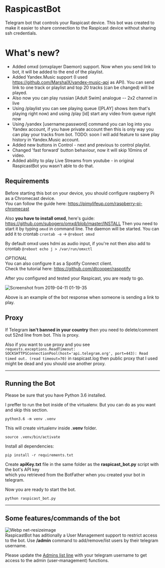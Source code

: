 # RaspicastBot

Telegram bot that controls your Raspicast device.
This bot was created to make it easier to share connection to the Raspicast device without sharing ssh credentials.

# What's new?

- Added omxd (omxplayer Daemon) support. Now when you send link to bot, it will be added to the end of the playlist.
- Added Yandex.Music support (I used https://github.com/MarshalX/yandex-music-api as API). You can send link to one track or playlist and top 20 tracks (can be changed) will be played.
- Also now you can play russian [Adult Swim] analogue -- 2x2 channel in live
- Using /playlist you can see playing queue ([PLAY] shows item that's playing right now) and using /play [id] start any video from queue right now
- Using /yandex [username:password] command you can log into you Yandex account, if you have private account then this is only way you can play your tracks from bot. 
TODO: soon I will add feature to save play history in Yandex.Music account.
- Added new buttons in Control - next and previous to control playlist.
- Changed 'fast forward' button behaviour, now it will skip 10mins of video.
- Added ability to play Live Streams from youtube - in original RaspicastBot you wasn't able to do that.

## Requirements

Before starting this bot on your device, you should configure raspberry Pi as a Chromecast device.  
You can follow the guide here: https://pimylifeup.com/raspberry-pi-chromecast

Also **you have to install omxd**, here's guide: https://github.com/subogero/omxd/blob/master/INSTALL
Then you need to start it by typing ``` omxd ``` in command line. The daemon will be started.
You can add it to crontab ``` crontab -e ``` -> ``` @reboot omxd ```

By default omxd uses hdmi as audio input, if you're not then also add to crontab ``` @reboot echo j > /var/run/omxctl ```

*OPTIONAL*  
You can also configure it as a Spotify Connect client.  
Check the tutorial here: https://github.com/dtcooper/raspotify

After you configured and tested your Raspicast, you are ready to go.

![Screenshot from 2019-04-11 01-19-35](https://user-images.githubusercontent.com/17516391/55922399-d7ad8100-5bf8-11e9-969f-223a8da2650a.png)

Above is an example of the bot response when someone is sending a link to play.

## Proxy

If Telegram **isn't banned in your country** then you need to delete/comment out 52nd line from bot. This is proxy.

Also if you want to use proxy and you see ``` requests.exceptions.ReadTimeout: SOCKSHTTPSConnectionPool(host='api.telegram.org', port=443): Read timed out. (read timeout=70) ``` in raspicast.log then public proxy that I used might be dead and you should use another proxy.

-------

## Running the Bot

Please be sure that you have Python 3.6 installed.  

I preffer to run the bot inside of the virtualenv. But you can do as you want and skip this section. 

```
python3.6 -m venv .venv
```
This will create virtualenv inside **.venv** folder.  
```
source .venv/bin/activate
```  
Install all dependencies: 
```
pip install -r requirements.txt
```
Create **apiKey.txt** file in the same folder as the **raspicast_bot.py** script with the bot's API key  
which you retrieved from the BotFather when you created your bot in telegram.

Now you are ready to start the bot.
```
python raspicast_bot.py
```
-----
## Some features/commands of the bot

![Webp net-resizeimage](https://user-images.githubusercontent.com/17516391/56228362-8e818500-606f-11e9-960d-9851ea819a57.jpg)  
RaspicastBot has aditionally a User Management support to restrict access to the bot. Use **/admin** command to add/remove/list users by their telegram username.

Please update the [Admins list line](https://github.com/tmxak/RaspicastBot/blob/44949e9482a5022170d1dd41423952c85cc8d5da/raspicast_bot.py#L36) with your telegram username to get access to the admin (user-management) functions. 
